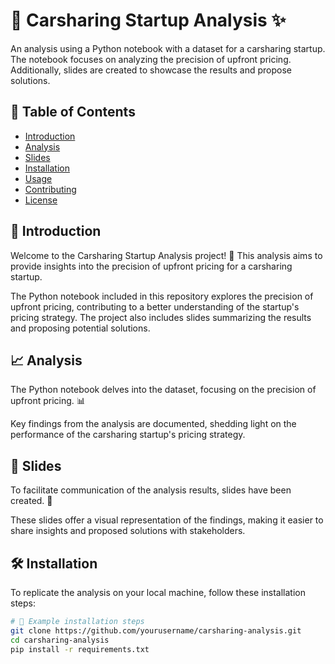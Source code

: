# 🚗 Carsharing Startup Analysis ✨

An analysis using a Python notebook with a dataset for a carsharing startup. The notebook focuses on analyzing the precision of upfront pricing. Additionally, slides are created to showcase the results and propose solutions.

## 🎉 Table of Contents
- [Introduction](#introduction)
- [Analysis](#analysis)
- [Slides](#slides)
- [Installation](#installation)
- [Usage](#usage)
- [Contributing](#contributing)
- [License](#license)

## 🌟 Introduction

Welcome to the Carsharing Startup Analysis project! 🚀 This analysis aims to provide insights into the precision of upfront pricing for a carsharing startup.

The Python notebook included in this repository explores the precision of upfront pricing, contributing to a better understanding of the startup's pricing strategy. The project also includes slides summarizing the results and proposing potential solutions.

## 📈 Analysis

The Python notebook delves into the dataset, focusing on the precision of upfront pricing. 📊

Key findings from the analysis are documented, shedding light on the performance of the carsharing startup's pricing strategy.

## 🚀 Slides

To facilitate communication of the analysis results, slides have been created. 🌈

These slides offer a visual representation of the findings, making it easier to share insights and proposed solutions with stakeholders.

## 🛠️ Installation

To replicate the analysis on your local machine, follow these installation steps:

```bash
# 🚀 Example installation steps
git clone https://github.com/yourusername/carsharing-analysis.git
cd carsharing-analysis
pip install -r requirements.txt



